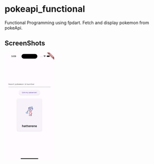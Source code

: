 # pokeapi_functional

Functional Programming using fpdart. Fetch and display pokemon from pokeApi.

## ScreenShots
<img src="screenshots/ios.png" height=350></img>





